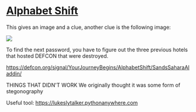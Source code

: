# [Alphabet Shift](https://defcon.org/signal/YourJourneyBegins/AlphabetShift/)


This gives an image and a clue, another clue is the following image:

![](https://cdn.discordapp.com/attachments/872838274610262086/872969364469588048/unknown.png)

To find the next password, you have to figure out the three previous hotels that hosted DEFCON that were destroyed.

https://defcon.org/signal/YourJourneyBegins/AlphabetShift/SandsSaharaAladdin/



THINGS THAT DIDN'T WORK
We originally thought it was some form of stegonography

Useful tool: https://lukeslytalker.pythonanywhere.com

